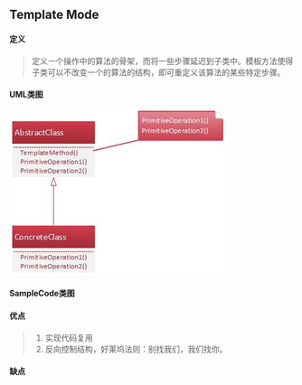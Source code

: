 ## Template Mode

#### 定义
> 定义一个操作中的算法的骨架，而将一些步骤延迟到子类中。模板方法使得子类可以不改变一个的算法的结构，即可重定义该算法的某些特定步骤。

#### UML类图
![image](https://github.com/kuanshang/DesginMode/blob/master/template/image/template.jpg)

#### SampleCode类图

#### 优点
> 1. 实现代码复用
> 2. 反向控制结构，好莱坞法则：别找我们，我们找你。

#### 缺点
